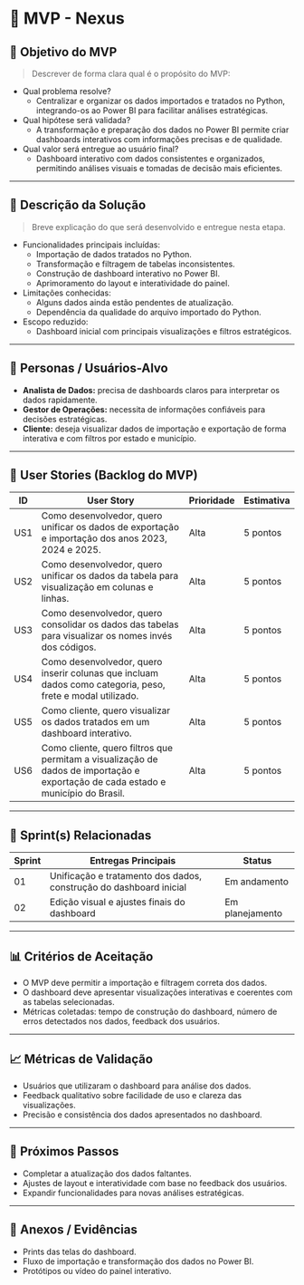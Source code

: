 # 📌 MVP - Nexus

## 🎯 Objetivo do MVP
> Descrever de forma clara qual é o propósito do MVP:  
- Qual problema resolve?  
  * Centralizar e organizar os dados importados e tratados no Python, integrando-os ao Power BI para facilitar análises estratégicas.  
- Qual hipótese será validada?  
  * A transformação e preparação dos dados no Power BI permite criar dashboards interativos com informações precisas e de qualidade.  
- Qual valor será entregue ao usuário final?  
  * Dashboard interativo com dados consistentes e organizados, permitindo análises visuais e tomadas de decisão mais eficientes.

---

## 📝 Descrição da Solução
> Breve explicação do que será desenvolvido e entregue nesta etapa.  
- Funcionalidades principais incluídas:  
  * Importação de dados tratados no Python.  
  * Transformação e filtragem de tabelas inconsistentes.  
  * Construção de dashboard interativo no Power BI.  
  * Aprimoramento do layout e interatividade do painel.  
- Limitações conhecidas:  
  * Alguns dados ainda estão pendentes de atualização.  
  * Dependência da qualidade do arquivo importado do Python.  
- Escopo reduzido:  
  * Dashboard inicial com principais visualizações e filtros estratégicos.

---

## 👥 Personas / Usuários-Alvo
- **Analista de Dados:** precisa de dashboards claros para interpretar os dados rapidamente.  
- **Gestor de Operações:** necessita de informações confiáveis para decisões estratégicas.  
- **Cliente:** deseja visualizar dados de importação e exportação de forma interativa e com filtros por estado e município.

---

## 🔑 User Stories (Backlog do MVP)
| ID  | User Story                                                                 | Prioridade | Estimativa |
|-----|-----------------------------------------------------------------------------|------------|------------|
| US1 | Como desenvolvedor, quero unificar os dados de exportação e importação dos anos 2023, 2024 e 2025. | Alta       | 5 pontos   |
| US2 | Como desenvolvedor, quero unificar os dados da tabela para visualização em colunas e linhas. | Alta       | 5 pontos   |
| US3 | Como desenvolvedor, quero consolidar os dados das tabelas para visualizar os nomes invés dos códigos. | Alta       | 5 pontos   |
| US4 | Como desenvolvedor, quero inserir colunas que incluam dados como categoria, peso, frete e modal utilizado. | Alta       | 5 pontos   |
| US5 | Como cliente, quero visualizar os dados tratados em um dashboard interativo. | Alta       | 5 pontos   |
| US6 | Como cliente, quero filtros que permitam a visualização de dados de importação e exportação de cada estado e município do Brasil. | Alta       | 5 pontos   |

---

## 📅 Sprint(s) Relacionadas
| Sprint | Entregas Principais                          | Status         |
|--------|----------------------------------------------|----------------|
| 01     | Unificação e tratamento dos dados, construção do dashboard inicial | Em andamento   |
| 02     | Edição visual e ajustes finais do dashboard | Em planejamento|

---

## 📊 Critérios de Aceitação
- O MVP deve permitir a importação e filtragem correta dos dados.  
- O dashboard deve apresentar visualizações interativas e coerentes com as tabelas selecionadas.  
- Métricas coletadas: tempo de construção do dashboard, número de erros detectados nos dados, feedback dos usuários.

---

## 📈 Métricas de Validação
- Usuários que utilizaram o dashboard para análise dos dados.  
- Feedback qualitativo sobre facilidade de uso e clareza das visualizações.  
- Precisão e consistência dos dados apresentados no dashboard.

---

## 🚀 Próximos Passos
- Completar a atualização dos dados faltantes.  
- Ajustes de layout e interatividade com base no feedback dos usuários.  
- Expandir funcionalidades para novas análises estratégicas.

---

## 📂 Anexos / Evidências
- Prints das telas do dashboard.  
- Fluxo de importação e transformação dos dados no Power BI.  
- Protótipos ou vídeo do painel interativo.


